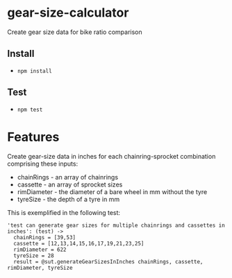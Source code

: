 # gear-size-calculator
Create gear size data for bike ratio comparison

## Install
* `npm install`

## Test
* `npm test`

# Features

Create gear-size data in inches for each chainring-sprocket combination comprising these inputs:
* chainRings - an array of chainrings
* cassette - an array of sprocket sizes
* rimDiameter - the diameter of a bare wheel in mm without the tyre
* tyreSize - the depth of a tyre in mm

This is exemplified in the following test:

```
'test can generate gear sizes for multiple chainrings and cassettes in inches': (test) ->
  chainRings = [39,53]
  cassette = [12,13,14,15,16,17,19,21,23,25]
  rimDiameter = 622
  tyreSize = 28
  result = @sut.generateGearSizesInInches chainRings, cassette, rimDiameter, tyreSize
```
